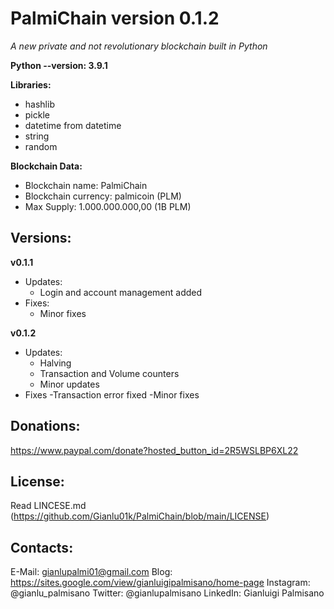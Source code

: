 # PalmiChain version 0.1.2
*A new private and not revolutionary blockchain built in Python*

**Python --version: 3.9.1**

**Libraries:**
- hashlib
- pickle
- datetime from datetime
- string
- random

**Blockchain Data:**
- Blockchain name: PalmiChain
- Blockchain currency: palmicoin (PLM)
- Max Supply: 1.000.000.000,00 (1B PLM)

## Versions:
**v0.1.1**
- Updates: 
  - Login and account management added
- Fixes:
  - Minor fixes

**v0.1.2**
- Updates:
  - Halving
  - Transaction and Volume counters
  - Minor updates
- Fixes
  -Transaction error fixed
  -Minor fixes

## Donations: 
https://www.paypal.com/donate?hosted_button_id=2R5WSLBP6XL22

## License:
Read LINCESE.md (https://github.com/Gianlu01k/PalmiChain/blob/main/LICENSE)

## Contacts:
E-Mail: gianlupalmi01@gmail.com
Blog: https://sites.google.com/view/gianluigipalmisano/home-page
Instagram: @gianlu_palmisano
Twitter: @gianlupalmisano
LinkedIn: Gianluigi Palmisano
